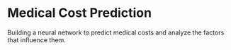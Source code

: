 # Medical Cost Prediction 
Building a neural network to predict medical costs and analyze the factors that influence them.
